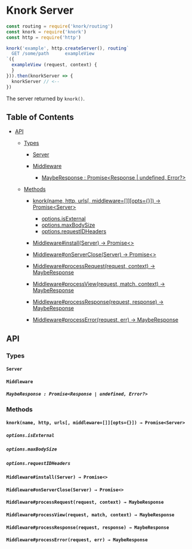 # Knork Server

```javascript
const routing = require('knork/routing')
const knork = require('knork')
const http = require('http')

knork('example', http.createServer(), routing`
  GET /some/path      exampleView
`({
  exampleView (request, context) {
  }
})).then(knorkServer => {
  knorkServer // <--
})
```

The server returned by `knork()`.

## Table of Contents

* [API](#api)
  * [Types](#types)

    * [Server](#server)

    * [Middleware](#middleware)

      * [MaybeResponse : Promise&lt;Response | undefined, Error?>](#mayberesponse--promiseresponse--undefined-error)

  * [Methods](#methods)

    * [knork(name, http, urls\[, middleware=\[\]\]\[opts={}\]) → Promise&lt;Server>](#knorkname-http-urls-middlewareopts--promiseserver)

      * [options.isExternal](#optionsisexternal)
      * [options.maxBodySize](#optionsmaxbodysize)
      * [options.requestIDHeaders](#optionsrequestidheaders)

    * [Middleware#install(Server) → Promise&lt;>](#middlewareinstallserver--promise)

    * [Middleware#onServerClose(Server) → Promise&lt;>](#middlewareonservercloseserver--promise)

    * [Middleware#processRequest(request, context) → MaybeResponse](#middlewareprocessrequestrequest-context--mayberesponse)

    * [Middleware#processView(request, match, context) → MaybeResponse](#middlewareprocessviewrequest-match-context--mayberesponse)

    * [Middleware#processResponse(request, response) → MaybeResponse](#middlewareprocessresponserequest-response--mayberesponse)

    * [Middleware#processError(request, err) → MaybeResponse](#middlewareprocesserrorrequest-err--mayberesponse)

## API

### Types

#### `Server`

#### `Middleware`

##### `MaybeResponse : Promise<Response | undefined, Error?>`

### Methods

#### `knork(name, http, urls[, middleware=[]][opts={}]) → Promise<Server>`

##### `options.isExternal`

##### `options.maxBodySize`

##### `options.requestIDHeaders`

#### `Middleware#install(Server) → Promise<>`

#### `Middleware#onServerClose(Server) → Promise<>`

#### `Middleware#processRequest(request, context) → MaybeResponse`

#### `Middleware#processView(request, match, context) → MaybeResponse`

#### `Middleware#processResponse(request, response) → MaybeResponse`

#### `Middleware#processError(request, err) → MaybeResponse`
